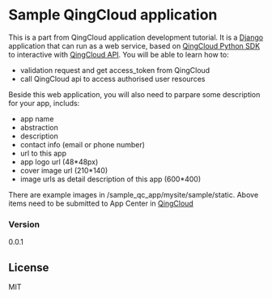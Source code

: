 # Sample QingCloud application

This is a part from QingCloud application development tutorial. It is a [Django] application that can run as a web service, based on [QingCloud Python SDK] to interactive with [QingCloud API]. You will be able to learn how to:
  - validation request and get access_token from QingCloud
  - call QingCloud api to access authorised user resources

Beside this web application, you will also need to parpare some description for your app, includs:
 - app name
 - abstraction
 - description
 - contact info (email or phone number)
 - url to this app
 - app logo url (48*48px)
 - cover image url (210*140)
 - image urls as detail description of this app (600*400)

There are example images in /sample_qc_app/mysite/sample/static. Above items need to be submitted to App Center in  [QingCloud]

### Version
0.0.1

License
----

MIT

[Django]:https://www.djangoproject.com/
[QingCloud Python SDK]:https://github.com/yunify/qingcloud-sdk-python
[QingCloud API]:https://api.qingcloud.com
[QingCloud]:http://console.qingcloud.com
